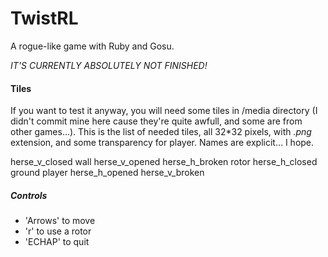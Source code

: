 TwistRL
=======

A rogue-like game with Ruby and Gosu.

*IT'S CURRENTLY ABSOLUTELY NOT FINISHED!*


#### Tiles

If you want to test it anyway, you will need some tiles in /media directory (I didn't commit mine here cause they're quite awfull, and some are from other games...).
This is the list of needed tiles, all 32*32 pixels, with _.png_ extension, and some transparency for player. Names are explicit... I hope.

herse_v_closed
wall
herse_v_opened
herse_h_broken
rotor
herse_h_closed
ground
player
herse_h_opened
herse_v_broken

##### Controls

* 'Arrows' to move
* 'r' to use a rotor
* 'ECHAP' to quit